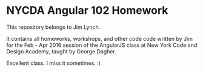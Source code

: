 # NYCDA Angular 102 Homework
This repository belongs to Jim Lynch. 

It contains all homeworks, workshops, and other code code written by Jim for the Feb - Apr 2016 session of the AngularJS class at New York Code and Design Academy, taught by George Dagher.

Excellent class. I miss it sometimes. :)
